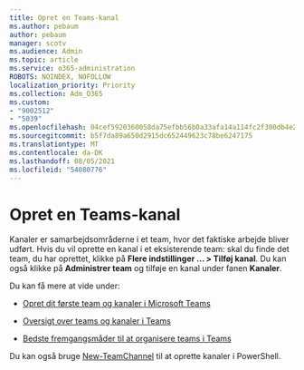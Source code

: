```yaml
---
title: Opret en Teams-kanal
ms.author: pebaum
author: pebaum
manager: scotv
ms.audience: Admin
ms.topic: article
ms.service: o365-administration
ROBOTS: NOINDEX, NOFOLLOW
localization_priority: Priority
ms.collection: Adm_O365
ms.custom:
- "9002512"
- "5039"
ms.openlocfilehash: 04cef5920360058da75efbb56b0a33afa14a114fc2f300db4e26cdd8eef1aee2
ms.sourcegitcommit: b5f7da89a650d2915dc652449623c78be6247175
ms.translationtype: MT
ms.contentlocale: da-DK
ms.lasthandoff: 08/05/2021
ms.locfileid: "54080776"
---
```

# <a name="create-a-teams-channel"></a>Opret en Teams-kanal

Kanaler er samarbejdsområderne i et team, hvor det faktiske arbejde bliver udført. Hvis du vil oprette en kanal i et eksisterende team: skal du finde det team, du har oprettet, klikke på **Flere indstillinger ... > Tilføj kanal**. Du kan også klikke på **Administrer team** og tilføje en kanal under fanen **Kanaler**.

Du kan få mere at vide under:

- [Opret dit første team og kanaler i Microsoft Teams](https://docs.microsoft.com/MicrosoftTeams/get-started-with-teams-create-your-first-teams-and-channels)

- [Oversigt over teams og kanaler i Teams](https://docs.microsoft.com/microsoftteams/teams-channels-overview)

- [Bedste fremgangsmåder til at organisere teams i Teams](https://docs.microsoft.com/MicrosoftTeams/best-practices-organizing)

Du kan også bruge [New-TeamChannel](https://docs.microsoft.com/powershell/module/teams/new-teamchannel?view=teams-ps) til at oprette kanaler i PowerShell. 
